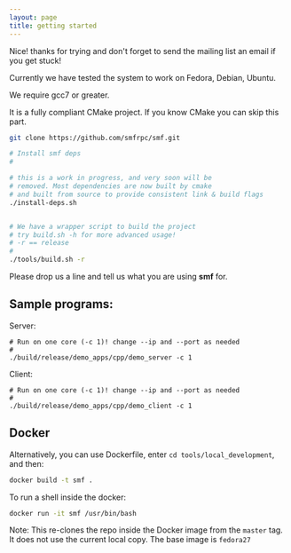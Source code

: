 ```yaml
---
layout: page
title: getting started 
---
```


<p class="message">
  Nice! thanks for trying and don't forget to 
  send the mailing list an email if you get stuck! 
</p>


Currently we have tested the system to work on Fedora, Debian, Ubuntu. 

We require gcc7 or greater.

It is a fully compliant CMake project. If you know CMake you can skip this part.


```bash
git clone https://github.com/smfrpc/smf.git

# Install smf deps
#

# this is a work in progress, and very soon will be
# removed. Most dependencies are now built by cmake
# and built from source to provide consistent link & build flags
./install-deps.sh


# We have a wrapper script to build the project
# try build.sh -h for more advanced usage!
# -r == release
#
./tools/build.sh -r
```

Please drop us a line and tell us what you are using 
**smf** for. 

## Sample programs:

Server:

```
# Run on one core (-c 1)! change --ip and --port as needed
#
./build/release/demo_apps/cpp/demo_server -c 1 
```

Client: 
```
# Run on one core (-c 1)! change --ip and --port as needed
#
./build/release/demo_apps/cpp/demo_client -c 1 
```


## Docker

Alternatively, you can use Dockerfile, 
enter `cd tools/local_development`, and then:

```bash
docker build -t smf . 
```

To run a shell inside the docker: 

```bash
docker run -it smf /usr/bin/bash
```

Note: This re-clones the repo inside the Docker image
from the `master` tag. It does not use the current local copy.
The base image is `fedora27`
